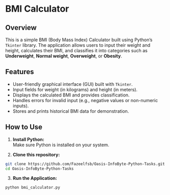 # BMI Calculator

## Overview

This is a simple BMI (Body Mass Index) Calculator built using Python’s `Tkinter` library. The application allows users to input their weight and height, calculates their BMI, and classifies it into categories such as **Underweight**, **Normal weight**, **Overweight**, or **Obesity**.

## Features

- User-friendly graphical interface (GUI) built with `Tkinter`.
- Input fields for weight (in kilograms) and height (in meters).
- Displays the calculated BMI and provides classification.
- Handles errors for invalid input (e.g., negative values or non-numeric inputs).
- Stores and prints historical BMI data for demonstration.

## How to Use

1. **Install Python:**  
   Make sure Python is installed on your system.

2. **Clone this repository:**
```bash
git clone https://github.com/Fazeelfsb/Oasis-InfoByte-Python-Tasks.git
cd Oasis-InfoByte-Python-Tasks

```
3. **Run the Application:**
```bash
python bmi_calculator.py
